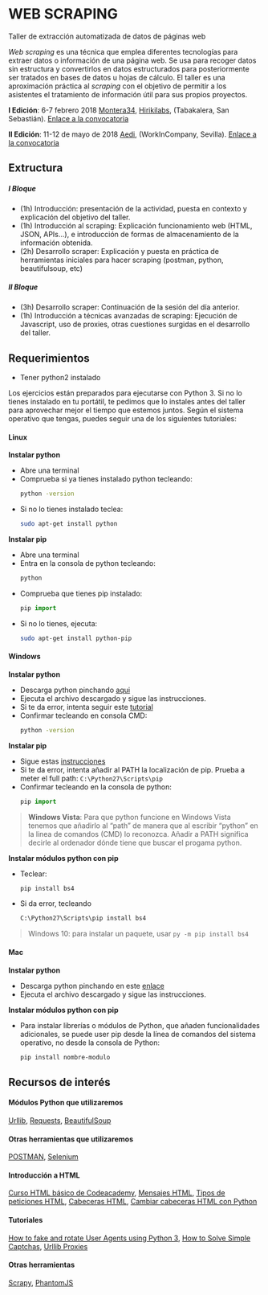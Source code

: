 # WEB SCRAPING

Taller de extracción automatizada de datos de páginas web

*Web scraping* es una técnica que emplea diferentes tecnologías para extraer datos o información de una página web. Se usa para recoger datos sin estructura y convertirlos en datos estructurados para posteriormente ser tratados en bases de datos u hojas de cálculo. El taller es una aproximación práctica al *scraping* con el objetivo de permitir a los asistentes el tratamiento de información útil para sus propios proyectos.

**I Edición**: 6-7 febrero 2018 [Montera34](https://montera34.com/), [Hirikilabs](http://hirikilabs.tabakalera.eu/), (Tabakalera, San Sebastián). [Enlace a la convocatoria](https://www.tabakalera.eu/es/web-scraping-como-extraer-datos-estructurados-de-una-web)

**II Edición**: 11-12 de mayo de 2018 [Aedi](http://www.aedisevilla.es/), (WorkInCompany, Sevilla). [Enlace a la convocatoria](http://www.aedisevilla.es/events/web-scraping/)

## Extructura

##### I Bloque 
- (1h) Introducción: presentación de la actividad, puesta en contexto y explicación del objetivo del taller.
- (1h) Introducción al scraping: Explicación funcionamiento web (HTML, JSON, APIs...), e introducción de formas de almacenamiento de la información obtenida.
- (2h) Desarrollo scraper: Explicación y puesta en práctica de herramientas iniciales para hacer scraping (postman, python, beautifulsoup, etc)

##### II Bloque
- (3h) Desarrollo scraper: Continuación de la sesión del día anterior.
- (1h) Introducción a técnicas avanzadas de scraping: Ejecución de Javascript, uso de proxies, otras cuestiones surgidas en el desarrollo del taller.

## Requerimientos

- Tener python2 instalado

Los ejercicios están preparados para ejecutarse con Python 3. Si no lo tienes instalado en tu portátil, te pedimos que lo instales antes del taller para aprovechar mejor el tiempo que estemos juntos. Según el sistema operativo que tengas, puedes seguir una de los siguientes tutoriales:

#### Linux

**Instalar python**
- Abre una terminal
- Comprueba si ya tienes instalado python tecleando:
    ```sh
    python -version
    ```
- Si no lo tienes instalado teclea:
    ```sh
    sudo apt-get install python
    ```

**Instalar pip**
- Abre una terminal
- Entra en la consola de python tecleando:
    ```sh
    python
    ```
- Comprueba que tienes pip instalado:
    ```python
    pip import
    ```
- Si no lo tienes, ejecuta:
    ```sh
    sudo apt-get install python-pip
    ```

#### Windows

**Instalar python**
- Descarga python pinchando [aqui](https://www.python.org/downloads/release/python-2715/)
- Ejecuta el archivo descargado y sigue las instrucciones.
- Si te da error, intenta seguir este [tutorial](https://www.quora.com/How-do-I-install-Python-in-Windows-8-1)
- Confirmar tecleando en consola CMD:
    ```sh
    python -version
    ```

**Instalar pip**
- Sigue estas [instrucciones](https://stackoverflow.com/questions/4750806/how-do-i-install-pip-on-windows#12476379)
- Si te da error, intenta añadir al PATH la localización de pip. Prueba a meter el full path:  `C:\Python27\Scripts\pip`
- Confirmar tecleando en la consola de python:
    ```python
    pip import
    ```

> **Windows Vista**: Para que python funcione en Windows Vista tenemos que añadirlo al “path” de manera que al escribir “python” en la linea de comandos (CMD) lo reconozca. Añadir a PATH significa decirle al ordenador dónde tiene que buscar el progama python.

**Instalar módulos python con pip**
- Teclear:
    ```python
    pip install bs4
    ```
- Si da error, tecleando
    ```cmd
    C:\Python27\Scripts\pip install bs4
    ```

> Windows 10: para instalar un paquete, usar `py -m pip install bs4`

#### Mac
**Instalar python**
- Descarga python pinchando en este [enlace](https://www.python.org/ftp/python/3.6.4/python-3.6.4-macosx10.6.pkg)
- Ejecuta el archivo descargado y sigue las instrucciones.

**Instalar módulos python con pip**
- Para instalar librerías o módulos de Python, que añaden funcionalidades adicionales, se puede user pip desde la línea de comandos del sistema operativo, no desde la consola de Python:
    ```sh
    pip install nombre-modulo
    ```

## Recursos de interés

#### Módulos Python que utilizaremos

[Urllib](https://docs.python.org/2/library/urllib.html), [Requests](http://docs.python-requests.org/en/master/), [BeautifulSoup](https://www.crummy.com/software/BeautifulSoup/bs4/doc/)

#### Otras herramientas que utilizaremos

[POSTMAN](https://www.getpostman.com/), [Selenium](http://www.seleniumhq.org/)

#### Introducción a HTML

[Curso HTML básico de Codeacademy](https://www.codecademy.com/courses/web-beginner-en-HZA3b/0/1?curriculum_id=50579fb998b470000202dc8b), [Mensajes HTML](https://developer.mozilla.org/en-US/docs/Web/HTTP/Messages), [Tipos de peticiones HTML](https://en.wikipedia.org/wiki/Hypertext_Transfer_Protocol#Request_methods), [Cabeceras HTML](https://en.wikipedia.org/wiki/List_of_HTTP_header_fields), [Cambiar cabeceras HTML con Python](https://www.scrapehero.com/how-to-fake-and-rotate-user-agents-using-python-3/)

#### Tutoriales

[How to fake and rotate User Agents using Python 3](https://www.scrapehero.com/how-to-fake-and-rotate-user-agents-using-python-3/), [How to Solve Simple Captchas](https://www.scrapehero.com/how-to-solve-simple-captchas-using-python-tesseract/), [Urllib Proxies](https://docs.python.org/3.5/howto/urllib2.html#proxies)

#### Otras herramientas

[Scrapy](https://scrapy.org/), [PhantomJS](http://phantomjs.org/)